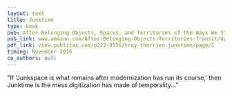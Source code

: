 ```yaml
---
layout: text
title: Junktime
type: book
pub: After Belonging Objects, Spaces, and Territories of the Ways We Stay in Transit
pub_link: www.amazon.com/After-Belonging-Objects-Territories-Transit/dp/3037785209
pdf_link: view.publitas.com/p222-9556/troy-therrien-junktime/page/1
timing: November 2016
co_authors: null
---
```


"If 'Junkspace is what remains after modernization has run its course,' then Junktime is the mess digitization has made of temporality..."
